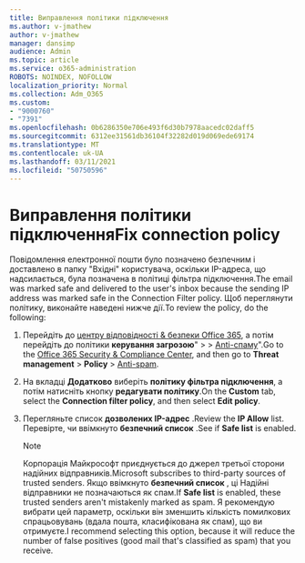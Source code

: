 ```yaml
---
title: Виправлення політики підключення
ms.author: v-jmathew
author: v-jmathew
manager: dansimp
audience: Admin
ms.topic: article
ms.service: o365-administration
ROBOTS: NOINDEX, NOFOLLOW
localization_priority: Normal
ms.collection: Adm_O365
ms.custom:
- "9000760"
- "7391"
ms.openlocfilehash: 0b6286350e706e493f6d30b7978aacedc02daff5
ms.sourcegitcommit: 6312ee31561db36104f32282d019d069ede69174
ms.translationtype: MT
ms.contentlocale: uk-UA
ms.lasthandoff: 03/11/2021
ms.locfileid: "50750596"
---
```

# <a name="fix-connection-policy"></a><span data-ttu-id="a82ef-102">Виправлення політики підключення</span><span class="sxs-lookup"><span data-stu-id="a82ef-102">Fix connection policy</span></span>

<span data-ttu-id="a82ef-103">Повідомлення електронної пошти було позначено безпечним і доставлено в папку "Вхідні" користувача, оскільки IP-адреса, що надсилається, була позначена в політиці фільтра підключення.</span><span class="sxs-lookup"><span data-stu-id="a82ef-103">The email was marked safe and delivered to the user's inbox because the sending IP address was marked safe in the Connection Filter policy.</span></span> <span data-ttu-id="a82ef-104">Щоб переглянути політику, виконайте наведені нижче дії.</span><span class="sxs-lookup"><span data-stu-id="a82ef-104">To review the policy, do the following:</span></span>

1. <span data-ttu-id="a82ef-105">Перейдіть до [центру відповідності & безпеки Office 365](https://go.microsoft.com/fwlink/p/?linkid=2077143), а потім перейдіть до політики **керування загрозою**"  >    >  [Anti-спаму](https://go.microsoft.com/fwlink/?linkid=2101518)".</span><span class="sxs-lookup"><span data-stu-id="a82ef-105">Go to the [Office 365 Security & Compliance Center](https://go.microsoft.com/fwlink/p/?linkid=2077143), and then go to **Threat management** > **Policy** > [Anti-spam](https://go.microsoft.com/fwlink/?linkid=2101518).</span></span>
2. <span data-ttu-id="a82ef-106">На вкладці **Додатково** виберіть **політику фільтра підключення**, а потім натисніть кнопку **редагувати політику**.</span><span class="sxs-lookup"><span data-stu-id="a82ef-106">On the **Custom** tab, select the **Connection filter policy**, and then select **Edit policy**.</span></span>
3. <span data-ttu-id="a82ef-107">Перегляньте список **дозволених IP-адрес** .</span><span class="sxs-lookup"><span data-stu-id="a82ef-107">Review the **IP Allow** list.</span></span> <span data-ttu-id="a82ef-108">Перевірте, чи ввімкнуто **безпечний список** .</span><span class="sxs-lookup"><span data-stu-id="a82ef-108">See if **Safe list** is enabled.</span></span>

    > [!NOTE]
    > <span data-ttu-id="a82ef-109">Корпорація Майкрософт приєднується до джерел третьої сторони надійних відправників.</span><span class="sxs-lookup"><span data-stu-id="a82ef-109">Microsoft subscribes to third-party sources of trusted senders.</span></span> <span data-ttu-id="a82ef-110">Якщо ввімкнуто **безпечний список** , ці Надійні відправники не позначаються як спам.</span><span class="sxs-lookup"><span data-stu-id="a82ef-110">If **Safe list** is enabled, these trusted senders aren't mistakenly marked as spam.</span></span> <span data-ttu-id="a82ef-111">Я рекомендую вибрати цей параметр, оскільки він зменшить кількість помилкових спрацьовувань (вдала пошта, класифікована як спам), що ви отримуєте.</span><span class="sxs-lookup"><span data-stu-id="a82ef-111">I recommend selecting this option, because it will reduce the number of false positives (good mail that's classified as spam) that you receive.</span></span>
